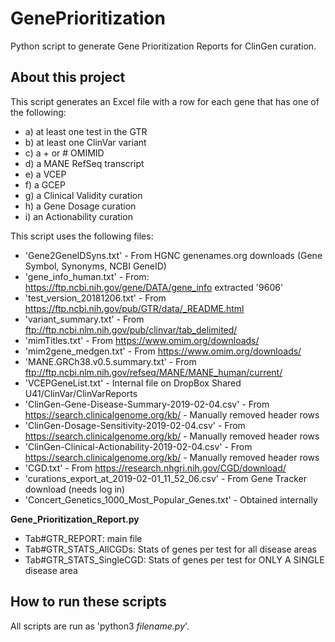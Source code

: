 # GenePrioritization
Python script to generate Gene Prioritization Reports for ClinGen curation.

## About this project
This script generates an Excel file with a row for each gene that has one of the following:
* a) at least one test in the GTR
* b) at least one ClinVar variant
* c) a + or # OMIMID
* d) a MANE RefSeq transcript
* e) a VCEP
* f) a GCEP
* g) a Clinical Validity curation
* h) a Gene Dosage curation
* i) an Actionability curation

This script uses the following files:
  * 'Gene2GeneIDSyns.txt' - From HGNC genenames.org downloads (Gene Symbol, Synonyms, NCBI GeneID)
  * 'gene_info_human.txt' - From: https://ftp.ncbi.nih.gov/gene/DATA/gene_info extracted '9606'
  * 'test_version_20181206.txt' - From https://ftp.ncbi.nih.gov/pub/GTR/data/_README.html
  * 'variant_summary.txt' - From ftp://ftp.ncbi.nlm.nih.gov/pub/clinvar/tab_delimited/
  * 'mimTitles.txt' - From https://www.omim.org/downloads/
  * 'mim2gene_medgen.txt' - From https://www.omim.org/downloads/
  * 'MANE.GRCh38.v0.5.summary.txt' - From ftp://ftp.ncbi.nlm.nih.gov/refseq/MANE/MANE_human/current/
  * 'VCEPGeneList.txt' - Internal file on DropBox Shared U41/ClinVar/ClinVarReports
  * 'ClinGen-Gene-Disease-Summary-2019-02-04.csv' - From https://search.clinicalgenome.org/kb/ - Manually removed header rows
  * 'ClinGen-Dosage-Sensitivity-2019-02-04.csv' - From https://search.clinicalgenome.org/kb/ - Manually removed header rows
  * 'ClinGen-Clinical-Actionability-2019-02-04.csv' - From https://search.clinicalgenome.org/kb/ - Manually removed header rows
  * 'CGD.txt' - From https://research.nhgri.nih.gov/CGD/download/
  * 'curations_export_at_2019-02-01_11_52_06.csv' - From Gene Tracker download (needs log in)
  * 'Concert_Genetics_1000_Most_Popular_Genes.txt' - Obtained internally

**Gene_Prioritization_Report.py**
  * Tab#GTR_REPORT: main file
  * Tab#GTR_STATS_AllCGDs: Stats of genes per test for all disease areas
  * Tab#GTR_STATS_SingleCGD: Stats of genes per test for ONLY A SINGLE disease area

## How to run these scripts
All scripts are run as 'python3 *filename.py*'.
